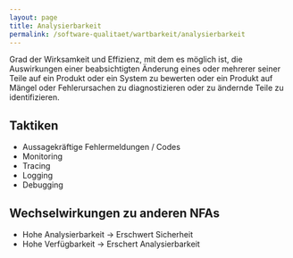 ```yaml
---
layout: page
title: Analysierbarkeit
permalink: /software-qualitaet/wartbarkeit/analysierbarkeit
---
```


Grad der Wirksamkeit und Effizienz, mit dem es möglich ist, die Auswirkungen einer beabsichtigten Änderung eines oder mehrerer seiner Teile auf ein Produkt oder ein System zu bewerten oder ein Produkt auf Mängel oder Fehlerursachen zu diagnostizieren oder zu ändernde Teile zu identifizieren.

## Taktiken

* Aussagekräftige Fehlermeldungen / Codes
* Monitoring
* Tracing
* Logging
* Debugging

## Wechselwirkungen zu anderen NFAs

* Hohe Analysierbarkeit -> Erschwert Sicherheit
* Hohe Verfügbarkeit -> Erschert Analysierbarkeit